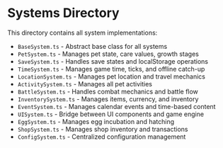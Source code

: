 # Systems Directory

This directory contains all system implementations:

- `BaseSystem.ts` - Abstract base class for all systems
- `PetSystem.ts` - Manages pet state, care values, growth stages
- `SaveSystem.ts` - Handles save states and localStorage operations
- `TimeSystem.ts` - Manages game time, ticks, and offline catch-up
- `LocationSystem.ts` - Manages pet location and travel mechanics
- `ActivitySystem.ts` - Manages all pet activities
- `BattleSystem.ts` - Handles combat mechanics and battle flow
- `InventorySystem.ts` - Manages items, currency, and inventory
- `EventSystem.ts` - Manages calendar events and time-based content
- `UISystem.ts` - Bridge between UI components and game engine
- `EggSystem.ts` - Manages egg incubation and hatching
- `ShopSystem.ts` - Manages shop inventory and transactions
- `ConfigSystem.ts` - Centralized configuration management
